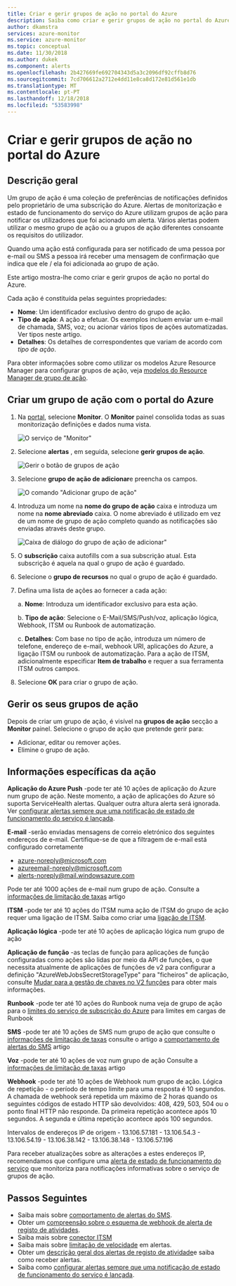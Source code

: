 ```yaml
---
title: Criar e gerir grupos de ação no portal do Azure
description: Saiba como criar e gerir grupos de ação no portal do Azure.
author: dkamstra
services: azure-monitor
ms.service: azure-monitor
ms.topic: conceptual
ms.date: 11/30/2018
ms.author: dukek
ms.component: alerts
ms.openlocfilehash: 2b427669fe692704343d5a3c2096df92cffb8d76
ms.sourcegitcommit: 7cd706612a2712e4dd11e8ca8d172e81d561e1db
ms.translationtype: MT
ms.contentlocale: pt-PT
ms.lasthandoff: 12/18/2018
ms.locfileid: "53583998"
---
```

# <a name="create-and-manage-action-groups-in-the-azure-portal"></a>Criar e gerir grupos de ação no portal do Azure
## <a name="overview"></a>Descrição geral ##
Um grupo de ação é uma coleção de preferências de notificações definidos pelo proprietário de uma subscrição do Azure. Alertas de monitorização e estado de funcionamento do serviço do Azure utilizam grupos de ação para notificar os utilizadores que foi acionado um alerta. Vários alertas podem utilizar o mesmo grupo de ação ou a grupos de ação diferentes consoante os requisitos do utilizador.

Quando uma ação está configurada para ser notificado de uma pessoa por e-mail ou SMS a pessoa irá receber uma mensagem de confirmação que indica que ele / ela foi adicionada ao grupo de ação.

Este artigo mostra-lhe como criar e gerir grupos de ação no portal do Azure.

Cada ação é constituída pelas seguintes propriedades:

* **Nome**: Um identificador exclusivo dentro do grupo de ação.  
* **Tipo de ação**: A ação a efetuar. Os exemplos incluem enviar um e-mail de chamada, SMS, voz; ou acionar vários tipos de ações automatizadas. Ver tipos neste artigo. 
* **Detalhes**: Os detalhes de correspondentes que variam de acordo com *tipo de ação*. 

Para obter informações sobre como utilizar os modelos Azure Resource Manager para configurar grupos de ação, veja [modelos do Resource Manager de grupo de ação](../../azure-monitor/platform/action-groups-create-resource-manager-template.md).

## <a name="create-an-action-group-by-using-the-azure-portal"></a>Criar um grupo de ação com o portal do Azure ##
1. Na [portal](https://portal.azure.com), selecione **Monitor**. O **Monitor** painel consolida todas as suas monitorização definições e dados numa vista.

    ![O serviço de "Monitor"](./media/action-groups/home-monitor.png)
1. Selecione **alertas** , em seguida, selecione **gerir grupos de ação**.

    ![Gerir o botão de grupos de ação](./media/action-groups/manage-action-groups.png)
1. Selecione **grupo de ação de adicionar**e preencha os campos.

    ![O comando "Adicionar grupo de ação"](./media/action-groups/add-action-group.png)
1. Introduza um nome na **nome do grupo de ação** caixa e introduza um nome na **nome abreviado** caixa. O nome abreviado é utilizado em vez de um nome de grupo de ação completo quando as notificações são enviadas através deste grupo.

      ![Caixa de diálogo do grupo de ação de adicionar"](./media/action-groups/action-group-define.png)

1. O **subscrição** caixa autofills com a sua subscrição atual. Esta subscrição é aquela na qual o grupo de ação é guardado.

1. Selecione o **grupo de recursos** no qual o grupo de ação é guardado.

1. Defina uma lista de ações ao fornecer a cada ação:

    a. **Nome**: Introduza um identificador exclusivo para esta ação.

    b. **Tipo de ação**: Selecione o E-Mail/SMS/Push/voz, aplicação lógica, Webhook, ITSM ou Runbook de automatização.

    c. **Detalhes**: Com base no tipo de ação, introduza um número de telefone, endereço de e-mail, webhook URI, aplicações do Azure, a ligação ITSM ou runbook de automatização. Para a ação de ITSM, adicionalmente especificar **Item de trabalho** e requer a sua ferramenta ITSM outros campos.

1. Selecione **OK** para criar o grupo de ação.

## <a name="manage-your-action-groups"></a>Gerir os seus grupos de ação ##
Depois de criar um grupo de ação, é visível na **grupos de ação** secção a **Monitor** painel. Selecione o grupo de ação que pretende gerir para:

* Adicionar, editar ou remover ações.
* Elimine o grupo de ação.

## <a name="action-specific-information"></a>Informações específicas da ação
**Aplicação do Azure Push** -pode ter até 10 ações de aplicação do Azure num grupo de ação. Neste momento, a ação de aplicações do Azure só suporta ServiceHealth alertas. Qualquer outra altura alerta será ignorada. Ver [configurar alertas sempre que uma notificação de estado de funcionamento do serviço é lançada](../../azure-monitor/platform/alerts-activity-log-service-notifications.md).

**E-mail** -serão enviadas mensagens de correio eletrónico dos seguintes endereços de e-mail. Certifique-se de que a filtragem de e-mail está configurado corretamente
   - azure-noreply@microsoft.com
   - azureemail-noreply@microsoft.com
   - alerts-noreply@mail.windowsazure.com

Pode ter até 1000 ações de e-mail num grupo de ação. Consulte a [informações de limitação de taxas](./../../azure-monitor/platform/alerts-rate-limiting.md) artigo

**ITSM** -pode ter até 10 ações do ITSM numa ação de ITSM do grupo de ação requer uma ligação de ITSM. Saiba como criar uma [ligação de ITSM](../../azure-monitor/platform/itsmc-overview.md).

**Aplicação lógica** -pode ter até 10 ações de aplicação lógica num grupo de ação

**Aplicação de função** -as teclas de função para aplicações de função configuradas como ações são lidas por meio da API de funções, o que necessita atualmente de aplicações de funções de v2 para configurar a definição "AzureWebJobsSecretStorageType" para "ficheiros" de aplicação, consulte [ Mudar para a gestão de chaves no V2 funções]( https://aka.ms/funcsecrets) para obter mais informações.

**Runbook** -pode ter até 10 ações do Runbook numa veja de grupo de ação para o [limites do serviço de subscrição do Azure](../../azure-subscription-service-limits.md) para limites em cargas de Runbook

**SMS** -pode ter até 10 ações de SMS num grupo de ação que consulte o [informações de limitação de taxas](./../../azure-monitor/platform/alerts-rate-limiting.md) consulte o artigo a [comportamento de alertas do SMS](../../azure-monitor/platform/alerts-sms-behavior.md) artigo

**Voz** -pode ter até 10 ações de voz num grupo de ação</dd>
Consulte a [informações de limitação de taxas](./../../azure-monitor/platform/alerts-rate-limiting.md) artigo</dd>

**Webhook** -pode ter até 10 ações de Webhook num grupo de ação. Lógica de repetição - o período de tempo limite para uma resposta é 10 segundos. A chamada de webhook será repetida um máximo de 2 horas quando os seguintes códigos de estado HTTP são devolvidos: 408, 429, 503, 504 ou o ponto final HTTP não responde. Da primeira repetição acontece após 10 segundos. A segunda e última repetição acontece após 100 segundos.

Intervalos de endereços IP de origem
    - 13.106.57.181
    - 13.106.54.3
    - 13.106.54.19
    - 13.106.38.142
    - 13.106.38.148
    - 13.106.57.196

Para receber atualizações sobre as alterações a estes endereços IP, recomendamos que configure uma [alerta de estado de funcionamento do serviço](./../../azure-monitor/platform/service-notifications.md) que monitoriza para notificações informativas sobre o serviço de grupos de ação.


## <a name="next-steps"></a>Passos Seguintes ##
* Saiba mais sobre [comportamento de alertas do SMS](../../azure-monitor/platform/alerts-sms-behavior.md).  
* Obter um [compreensão sobre o esquema de webhook de alerta de registo de atividades](../../azure-monitor/platform/activity-log-alerts-webhook.md).  
* Saiba mais sobre [conector ITSM](../../azure-monitor/platform/itsmc-overview.md)
* Saiba mais sobre [limitação de velocidade](../../azure-monitor/platform/alerts-rate-limiting.md) em alertas.
* Obter um [descrição geral dos alertas de registo de atividade](../../azure-monitor/platform/alerts-overview.md)e saiba como receber alertas.  
* Saiba como [configurar alertas sempre que uma notificação de estado de funcionamento do serviço é lançada](../../azure-monitor/platform/alerts-activity-log-service-notifications.md).
